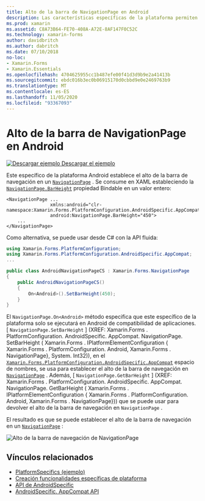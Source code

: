 ```yaml
---
title: Alto de la barra de NavigationPage en Android
description: Las características específicas de la plataforma permiten consumir funcionalidad que solo está disponible en una plataforma específica, sin necesidad de implementar representadores o efectos personalizados. En este artículo se explica cómo utilizar el específico de la plataforma Android que establece el alto de la barra de navegación en un NavigationPage.
ms.prod: xamarin
ms.assetid: C8A73B64-FE70-408A-A72E-8AF147F0C52C
ms.technology: xamarin-forms
author: davidbritch
ms.author: dabritch
ms.date: 07/10/2018
no-loc:
- Xamarin.Forms
- Xamarin.Essentials
ms.openlocfilehash: 4704625955cc1b487efe00f41d3d9b9e2a41413b
ms.sourcegitcommit: ebdc016b3ec0b06915170d0cbbd9e0e2469763b9
ms.translationtype: MT
ms.contentlocale: es-ES
ms.lasthandoff: 11/05/2020
ms.locfileid: "93367093"
---
```

# <a name="navigationpage-bar-height-on-android"></a>Alto de la barra de NavigationPage en Android

[![Descargar ejemplo](~/media/shared/download.png) Descargar el ejemplo](/samples/xamarin/xamarin-forms-samples/userinterface-platformspecifics)

Este específico de la plataforma Android establece el alto de la barra de navegación en un [`NavigationPage`](xref:Xamarin.Forms.NavigationPage) . Se consume en XAML estableciendo la [`NavigationPage.BarHeight`](xref:Xamarin.Forms.PlatformConfiguration.AndroidSpecific.AppCompat.NavigationPage.BarHeightProperty) propiedad Bindable en un valor entero:

```xaml
<NavigationPage ...
                xmlns:android="clr-namespace:Xamarin.Forms.PlatformConfiguration.AndroidSpecific.AppCompat;assembly=Xamarin.Forms.Core"
                android:NavigationPage.BarHeight="450">
    ...
</NavigationPage>
```

Como alternativa, se puede usar desde C# con la API fluida:

```csharp
using Xamarin.Forms.PlatformConfiguration;
using Xamarin.Forms.PlatformConfiguration.AndroidSpecific.AppCompat;
...

public class AndroidNavigationPageCS : Xamarin.Forms.NavigationPage
{
    public AndroidNavigationPageCS()
    {
        On<Android>().SetBarHeight(450);
    }
}
```

El `NavigationPage.On<Android>` método especifica que este específico de la plataforma solo se ejecutará en Android de compatibilidad de aplicaciones. [ `NavigationPage.SetBarHeight` ] (XREF: Xamarin.Forms . PlatformConfiguration. AndroidSpecific. AppCompat. NavigationPage. SetBarHeight ( Xamarin.Forms . IPlatformElementConfiguration { Xamarin.Forms . PlatformConfiguration. Android, Xamarin.Forms . NavigationPage}, System. Int32)), en el [`Xamarin.Forms.PlatformConfiguration.AndroidSpecific.AppCompat`](xref:Xamarin.Forms.PlatformConfiguration.AndroidSpecific.AppCompat) espacio de nombres, se usa para establecer el alto de la barra de navegación en [`NavigationPage`](xref:Xamarin.Forms.NavigationPage) . Además, [ `NavigationPage.GetBarHeight` ] (XREF: Xamarin.Forms . PlatformConfiguration. AndroidSpecific. AppCompat. NavigationPage. GetBarHeight ( Xamarin.Forms . IPlatformElementConfiguration { Xamarin.Forms . PlatformConfiguration. Android, Xamarin.Forms . NavigationPage})) que se puede usar para devolver el alto de la barra de navegación en `NavigationPage` .

El resultado es que se puede establecer el alto de la barra de navegación en un [`NavigationPage`](xref:Xamarin.Forms.NavigationPage) :

![Alto de la barra de navegación de NavigationPage](navigationpage-bar-height-images/navigationpage-barheight.png)

## <a name="related-links"></a>Vínculos relacionados

- [PlatformSpecifics (ejemplo)](/samples/xamarin/xamarin-forms-samples/userinterface-platformspecifics)
- [Creación funcionalidades específicas de plataforma](~/xamarin-forms/platform/platform-specifics/index.md#creating-platform-specifics)
- [API de AndroidSpecific](xref:Xamarin.Forms.PlatformConfiguration.AndroidSpecific)
- [AndroidSpecific. AppCompat API](xref:Xamarin.Forms.PlatformConfiguration.AndroidSpecific.AppCompat)